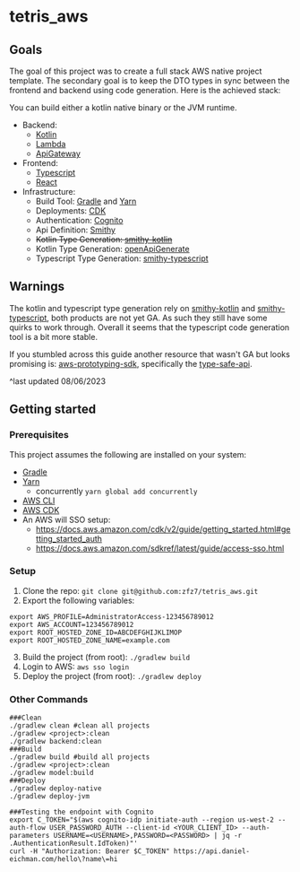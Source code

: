 # tetris_aws

## Goals

The goal of this project was to create a full stack AWS native project template. The secondary goal is to keep the DTO
types in sync between the frontend and backend using code generation. Here is the achieved stack:

You can build either a kotlin native binary or the JVM runtime.

* Backend:
    * [Kotlin](https://kotlinlang.org/)
    * [Lambda](https://aws.amazon.com/lambda/)
    * [ApiGateway](https://aws.amazon.com/api-gateway/)
* Frontend:
    * [Typescript](https://www.typescriptlang.org/)
    * [React](https://react.dev/)
* Infrastructure:
    * Build Tool: [Gradle](https://gradle.org/) and [Yarn](https://classic.yarnpkg.com/lang/en/)
    * Deployments: [CDK](https://aws.amazon.com/cdk/)
    * Authentication: [Cognito](https://aws.amazon.com/cognito/)  
    * Api Definition: [Smithy](https://smithy.io/2.0/index.html)
    * ~~Kotlin Type Generation: [smithy-kotlin](https://github.com/awslabs/smithy-kotlin)~~
    * Kotlin Type Generation: [openApiGenerate](https://github.com/OpenAPITools/openapi-generator/blob/master/modules/openapi-generator-gradle-plugin/README.adoc)
    * Typescript Type Generation: [smithy-typescript](https://github.com/awslabs/smithy-typescript)

## Warnings

The kotlin and typescript type generation rely on [smithy-kotlin](https://github.com/awslabs/smithy-kotlin)
and [smithy-typescript](https://github.com/awslabs/smithy-typescript), both products are not yet GA. As such they still
have some quirks to work through. Overall it seems that the typescript code generation tool is a bit more stable.

If you stumbled across this guide another resource that wasn't GA but looks promising
is: [aws-prototyping-sdk](https://github.com/aws/aws-prototyping-sdk), specifically
the [type-safe-api](https://github.com/aws/aws-prototyping-sdk/blob/mainline/packages/type-safe-api/README.md).

^last updated 08/06/2023

## Getting started

### Prerequisites

This project assumes the following are installed on your system:

* [Gradle](https://gradle.org/)
* [Yarn](https://classic.yarnpkg.com/lang/en/)
    * concurrently `yarn global add concurrently`
* [AWS CLI](https://aws.amazon.com/cli/)
* [AWS CDK](https://docs.aws.amazon.com/cdk/v2/guide/cli.html)
* An AWS will SSO setup:
    * https://docs.aws.amazon.com/cdk/v2/guide/getting_started.html#getting_started_auth
    * https://docs.aws.amazon.com/sdkref/latest/guide/access-sso.html

### Setup
1. Clone the repo: `git clone git@github.com:zfz7/tetris_aws.git`
2. Export the following variables:
```
export AWS_PROFILE=AdministratorAccess-123456789012
export AWS_ACCOUNT=123456789012
export ROOT_HOSTED_ZONE_ID=ABCDEFGHIJKLIMOP
export ROOT_HOSTED_ZONE_NAME=example.com
```
3. Build the project (from root): `./gradlew build` 
4. Login to AWS: `aws sso login` 
5. Deploy the project (from root): `./gradlew deploy` 

### Other Commands

```
###Clean 
./gradlew clean #clean all projects
./gradlew <project>:clean 
./gradlew backend:clean 
###Build 
./gradlew build #build all projects
./gradlew <project>:clean 
./gradlew model:build
###Deploy 
./gradlew deploy-native
./gradlew deploy-jvm

###Testing the endpoint with Cognito
export C_TOKEN="$(aws cognito-idp initiate-auth --region us-west-2 --auth-flow USER_PASSWORD_AUTH --client-id <YOUR_CLIENT_ID> --auth-parameters USERNAME=<USERNAME>,PASSWORD=<PASSWORD> | jq -r .AuthenticationResult.IdToken)"'
curl -H "Authorization: Bearer $C_TOKEN" https://api.daniel-eichman.com/hello\?name\=hi
```
